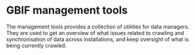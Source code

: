 # GBIF management tools

The management tools provides a collection of utilities for data managers. They are used to get an overview of what issues related to crawling and synchronisation of data across installations, and keep oversight of what is being currently crawled.
